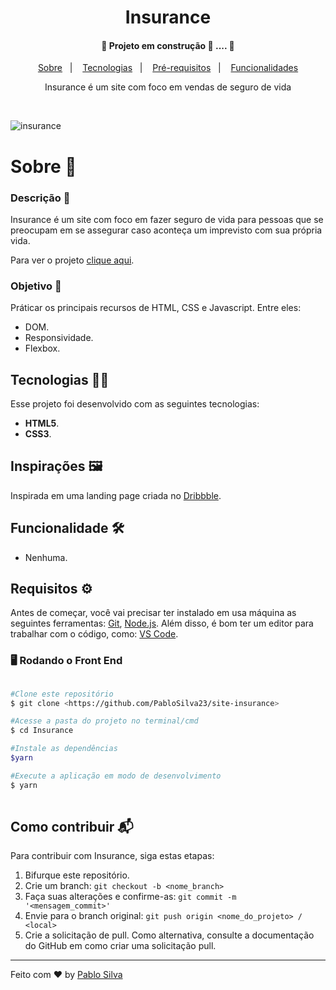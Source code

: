 <h1 align="center">Insurance</h1>

 #### <p align="center">:construction:   Projeto em construção :rocket: .... :construction:
</p>

<p align="center">
  <a href="#sobre-">Sobre</a>&nbsp;&nbsp;&nbsp;|&nbsp;&nbsp;&nbsp;
  <a href="#tecnologias-">Tecnologias</a>&nbsp;&nbsp;&nbsp;|&nbsp;&nbsp;&nbsp;
  <a href="#requisitos-">Pré-requisitos</a>&nbsp;&nbsp;&nbsp;|&nbsp;&nbsp;&nbsp;
  <a href="#funcionalidades-">Funcionalidades</a>
</p>

<p align="center">Insurance é um site com foco em vendas de seguro de vida</p>

<br>

![insurance](https://user-images.githubusercontent.com/87915108/154224713-2d6b6898-ddc3-491e-83f2-7e8976787b36.gif)


# Sobre 📖

### Descrição 📄

Insurance é um site com foco em fazer seguro de vida para pessoas que se preocupam em se assegurar caso aconteça um imprevisto com sua própria vida.

Para ver o projeto [clique aqui](https://pablosilva23.github.io/site-insurance/).

### Objetivo 🎯

Práticar os principais recursos de HTML, CSS e Javascript. Entre eles:

- DOM.
- Responsividade.
- Flexbox.

## Tecnologias 👨‍💻

Esse projeto foi desenvolvido com as seguintes tecnologias:

* **HTML5**.
* **CSS3**.

## Inspirações 🖼️

Inspirada em uma landing page criada no [Dribbble](https://dribbble.com/shots).

## Funcionalidade 🛠️

- Nenhuma.

## Requisitos ⚙️

Antes de começar, você vai precisar ter instalado em usa máquina as seguintes ferramentas: [Git](https://git-scm.com/), [Node.js](https://nodejs.org/en/). Além disso, é bom ter um editor para trabalhar com o código, como: [VS Code](https://code.visualstudio.com/).

### 🖥️ Rodando o Front End

```bash

#Clone este repositório
$ git clone <https://github.com/PabloSilva23/site-insurance>

#Acesse a pasta do projeto no terminal/cmd
$ cd Insurance

#Instale as dependências
$yarn

#Execute a aplicação em modo de desenvolvimento
$ yarn
 
```

## Como contribuir 📬

Para contribuir com Insurance, siga estas etapas:

1. Bifurque este repositório.
1. Crie um branch: `git checkout -b <nome_branch>`
1. Faça suas alterações e confirme-as: `git commit -m '<mensagem_commit>'`
1. Envie para o branch original: `git push origin <nome_do_projeto> / <local>`
1. Crie a solicitação de pull. Como alternativa, consulte a documentação do GitHub em como criar uma solicitação pull.

---
Feito com ♥ by [Pablo Silva](https://github.com/PabloSilva23)
